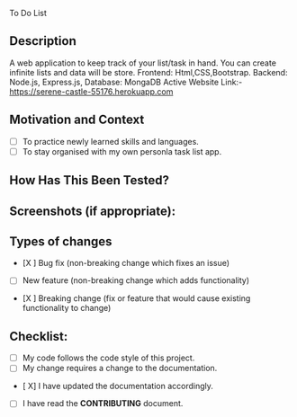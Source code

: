 To Do List

## Description
A web application to keep track of your list/task in hand. You can create infinite lists and data will be store.
Frontend: Html,CSS,Bootstrap.
Backend: Node.js, Express.js,
Database: MongaDB
Active Website Link:-https://serene-castle-55176.herokuapp.com

## Motivation and Context
- [ ] To practice newly learned skills and languages.
- [ ] To stay organised with my own personla task list app.

## How Has This Been Tested?

## Screenshots (if appropriate):

## Types of changes
<!--- What types of changes does your code introduce? Put an `x` in all the boxes that apply: -->
- [X ] Bug fix (non-breaking change which fixes an issue)
- [ ] New feature (non-breaking change which adds functionality)
- [X ] Breaking change (fix or feature that would cause existing functionality to change)

## Checklist:
- [ ] My code follows the code style of this project.
- [ ] My change requires a change to the documentation.
- [ X] I have updated the documentation accordingly.
- [ ] I have read the **CONTRIBUTING** document.
